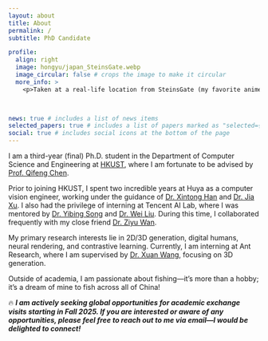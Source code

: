 ```yaml
---
layout: about
title: About
permalink: /
subtitle: PhD Candidate

profile:
  align: right
  image: hongyu/japan_SteinsGate.webp
  image_circular: false # crops the image to make it circular
  more_info: >
    <p>Taken at a real-life location from SteinsGate (my favorite anime).</p>

 

news: true # includes a list of news items
selected_papers: true # includes a list of papers marked as "selected={true}"
social: true # includes social icons at the bottom of the page
---
```

I am a third-year (final) Ph.D. student in the Department of Computer Science and Engineering at [HKUST](https://hkust.edu.hk/), where I am fortunate to be advised by [Prof. Qifeng Chen](https://cqf.io/).

Prior to joining HKUST, I spent two incredible years at Huya as a computer vision engineer, working under the guidance of [Dr. Xintong Han](https://xthan.github.io/) and [Dr. Jia Xu](https://pages.cs.wisc.edu/~jiaxu/). I also had the privilege of interning at Tencent AI Lab, where I was mentored by [Dr. Yibing Song](https://ybsong00.github.io/) and [Dr. Wei Liu](https://scholar.google.com/citations?user=AjxoEpIAAAAJ&hl=zh-CN). During this time, I collaborated frequently with my close friend [Dr. Ziyu Wan](http://raywzy.com/).

My primary research interests lie in 2D/3D generation, digital humans, neural rendering, and contrastive learning. Currently, I am interning at Ant Research, where I am supervised by [Dr. Xuan Wang](https://xuanwangvc.github.io/), focusing on 3D generation.

Outside of academia, I am passionate about fishing—it’s more than a hobby; it’s a dream of mine to fish across all of China!

🔥 ***I am actively seeking global opportunities for academic exchange visits starting in Fall 2025. If you are interested or aware of any opportunities, please feel free to reach out to me via email—I would be delighted to connect!***